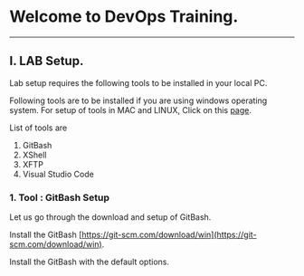 # Welcome to DevOps Training.

----------------------------------------------------------------------------------------

## I. LAB Setup.
Lab setup requires the following tools to be installed in your local PC. 

Following tools are to be installed if you are using windows operating system. For setup of tools in MAC and LINUX, Click on this [page](http://google.com).

List of tools are 

1. GitBash
2. XShell
3. XFTP
4. Visual Studio Code

### 1. Tool : GitBash Setup

Let us go through the download and setup of GitBash.

Install the GitBash [https://git-scm.com/download/win](https://git-scm.com/download/win).

Install the GitBash with the default options.

